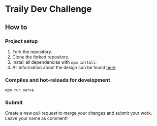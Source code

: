 # Traily Dev Challenge

## How to
### Project setup
1. Fork the repository.
2. Clone the forked repository.  
3. Install all dependencies with `npm install`.
4. All information about the design can be found [here](https://www.figma.com/file/gZKinnendF1Js5w0lAEFI6?node-id=1%3A2980&viewport=-1027%2C269%2C0.6635387539863586)

### Compiles and hot-reloads for development
```
npm run serve
```

### Submit
Create a new pull request to merge your changes and submit your work. Leave your name as comment!

